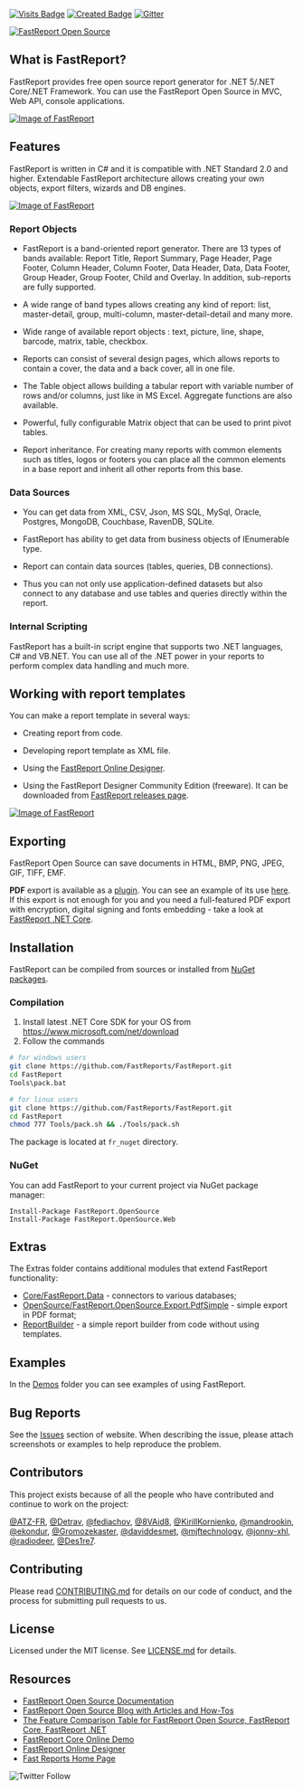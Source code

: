 [![Visits Badge](https://badges.pufler.dev/visits/FastReports/FastReport)](https://github.com/FastReports/FastReport) [![Created Badge](https://badges.pufler.dev/created/FastReports/FastReport)](https://github.com/FastReports/FastReport) [![Gitter](https://badges.gitter.im/FastReports/FastReport.svg)](https://gitter.im/FastReports/FastReport?utm_source=badge&utm_medium=badge&utm_campaign=pr-badge)

[![FastReport Open Source](https://fastreports.github.io/FastReport.Documentation/images/fros-youtube-title.jpg)](https://youtu.be/Js78gl_xAOU)

## What is FastReport?

FastReport provides free open source report generator for .NET 5/.NET Core/.NET Framework. You can use the FastReport Open Source in MVC, Web API, console applications.

[![Image of FastReport](https://raw.githubusercontent.com/FastReports/FastReport.Documentation/master/images/FastReport-screenshot2-small.png)](https://raw.githubusercontent.com/FastReports/FastReport.Documentation/master/images/FastReport-screenshot2.png)

## Features

FastReport is written in C# and it is compatible with .NET Standard 2.0 and higher. Extendable FastReport architecture allows creating your own objects, export filters, wizards and DB engines.

[![Image of FastReport](https://raw.githubusercontent.com/FastReports/FastReport.Documentation/master/images/FastReport-screenshot1-small.png)](https://raw.githubusercontent.com/FastReports/FastReport.Documentation/master/images/FastReport-screenshot1.png)

### Report Objects

- FastReport is a band-oriented report generator. There are 13 types of bands available: Report Title, Report Summary, Page Header, Page Footer, Column Header, Column Footer, Data Header, Data, Data Footer, Group Header, Group Footer, Child and Overlay. In addition, sub-reports are fully supported. 

- A wide range of band types allows creating any kind of report: list, master-detail, group, multi-column, master-detail-detail and many more.

- Wide range of available report objects : text, picture, line, shape, barcode, matrix, table, checkbox.

- Reports can consist of several design pages, which allows reports to contain a cover, the data and a back cover, all in one file.

- The Table object allows building a tabular report with variable number of rows and/or columns, just like in MS Excel. Aggregate functions are also available.

- Powerful, fully configurable Matrix object that can be used to print pivot tables.

- Report inheritance. For creating many reports with common elements such as titles, logos or footers you can place all the common elements in a base report and inherit all other reports from this base.

### Data Sources

- You can get data from XML, CSV, Json, MS SQL, MySql, Oracle, Postgres, MongoDB, Couchbase, RavenDB, SQLite.

- FastReport has ability to get data from business objects of IEnumerable type. 

- Report can contain data sources (tables, queries, DB connections). 

- Thus you can not only use application-defined datasets but also connect to any database and use tables and queries directly within the report.

### Internal Scripting

FastReport has a built-in script engine that supports two .NET languages, C# and VB.NET. You can use all of the .NET power in your reports to perform complex data handling and much more.

## Working with report templates

You can make a report template in several ways:

- Creating report from code.

- Developing report template as XML file.

- Using the [FastReport Online Designer](https://fast-report.com/en/product/fast-report-online-designer/).

- Using the FastReport Designer Community Edition (freeware). It can be downloaded from [FastReport releases page](https://github.com/FastReports/FastReport/releases).

[![Image of FastReport](https://raw.githubusercontent.com/FastReports/FastReport.Documentation/master/images/FastReport-screenshot3-small.png)](https://raw.githubusercontent.com/FastReports/FastReport.Documentation/master/images/FastReport-screenshot3.png)

## Exporting

FastReport Open Source can save documents in HTML, BMP, PNG, JPEG, GIF, TIFF, EMF. 

**PDF** export is available as a [plugin](https://github.com/FastReports/FastReport/tree/master/Extras/OpenSource/FastReport.OpenSource.Export.PdfSimple). You can see an example of its use [here](https://github.com/FastReports/FastReport/tree/master/Demos/OpenSource/PdfExport).  If this export is not enough for you and you need a full-featured PDF export with encryption, digital signing and fonts embedding - take a look at [FastReport .NET Core](https://fast-report.com/en/product/fast-report-net/).

## Installation

FastReport can be compiled from sources or installed from [NuGet packages](https://www.nuget.org/profiles/FastReports).

### Compilation

1. Install latest .NET Core SDK for your OS from https://www.microsoft.com/net/download
2. Follow the commands

```sh
# for windows users
git clone https://github.com/FastReports/FastReport.git
cd FastReport
Tools\pack.bat
```

```sh
# for linux users
git clone https://github.com/FastReports/FastReport.git
cd FastReport
chmod 777 Tools/pack.sh && ./Tools/pack.sh
```

The package is located at `fr_nuget` directory.

### NuGet

You can add FastReport to your current project via NuGet package manager:
```
Install-Package FastReport.OpenSource
Install-Package FastReport.OpenSource.Web
```

## Extras

The Extras folder contains additional modules that extend FastReport functionality:

- [Core/FastReport.Data](https://github.com/FastReports/FastReport/tree/master/Extras/Core/FastReport.Data) - connectors to various databases;
- [OpenSource/FastReport.OpenSource.Export.PdfSimple](https://github.com/FastReports/FastReport/tree/master/Extras/OpenSource/FastReport.OpenSource.Export.PdfSimple)  - simple export in PDF format;
- [ReportBuilder](https://github.com/FastReports/FastReport/tree/master/Extras/ReportBuilder) - a simple report builder from code without using templates.

## Examples

In the [Demos](https://github.com/FastReports/FastReport/tree/master/Demos) folder you can see examples of using FastReport.

## Bug Reports

See the [Issues](https://github.com/FastReports/FastReport/issues) section of website. When describing the issue, please attach screenshots or examples to help reproduce the problem.

## Contributors

This project exists because of all the people who have contributed and continue to work on the project:

[@ATZ-FR](https://github.com/ATZ-FR), [@Detrav](https://github.com/Detrav), [@fediachov](https://github.com/fediachov), [@8VAid8](https://github.com/8VAid8), 
 [@KirillKornienko](https://github.com/KirillKornienko), [@mandrookin](https://github.com/mandrookin), [@ekondur](https://github.com/ekondur), [@Gromozekaster](https://github.com/Gromozekaster), 
[@daviddesmet](https://github.com/daviddesmet), [@mjftechnology](https://github.com/mjftechnology), [@jonny-xhl](https://github.com/jonny-xhl), [@radiodeer](https://github.com/radiodeer), [@Des1re7](https://github.com/Des1re7).


## Contributing

Please read [CONTRIBUTING.md](CONTRIBUTING.md) for details on our code of conduct, and the process for submitting pull requests to us.

## License

Licensed under the MIT license. See [LICENSE.md](LICENSE.md) for details.

## Resources

- [FastReport Open Source Documentation](https://fastreports.github.io/FastReport.Documentation/)
- [FastReport Open Source Blog with Articles and How-Tos](https://opensource.fast-report.com/)
- [The Feature Comparison Table for FastReport Open Source, FastReport Core, FastReport .NET](https://opensource.fast-report.com/p/the-feature-comparison-table-for.html "FastReport Open Source vs FastReport Core vs FastReport .NET")
- [FastReport Core Online Demo](https://www.fast-report.com:2018 "Click to view FastReport Online Demo")
- [FastReport Online Designer](https://www.fast-report.com/en/product/fast-report-online-designer/ "Click to view FastReport Online Designer Home Page")
- [Fast Reports Home Page](https://www.fast-report.com "Click for visiting the Fast Reports Home Page")


![Twitter Follow](https://img.shields.io/twitter/follow/fastreports?style=social)

